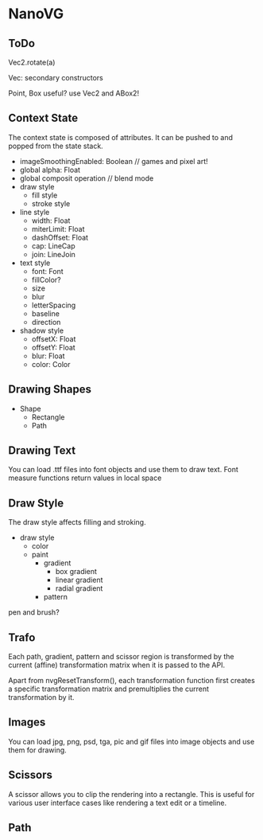 # NanoVG

## ToDo

Vec2.rotate(a)

Vec: secondary constructors

Point, Box useful? use Vec2 and ABox2!

## Context State

The context state is composed of attributes. It can be pushed to and popped from the state stack.

- imageSmoothingEnabled: Boolean // games and pixel art!
- global alpha: Float
- global composit operation // blend mode
- draw style
  - fill style
  - stroke style
- line style
  - width: Float
  - miterLimit: Float
  - dashOffset: Float
  - cap: LineCap
  - join: LineJoin
- text style
  - font: Font
  - fillColor?
  - size
  - blur
  - letterSpacing
  - baseline
  - direction
- shadow style
  - offsetX: Float
  - offsetY: Float
  - blur: Float
  - color: Color

## Drawing Shapes

- Shape
  - Rectangle
  - Path

## Drawing Text

You can load .ttf files into font objects and use them to draw text.
Font measure functions return values in local space

## Draw Style

The draw style affects filling and stroking.

- draw style
  - color
  - paint
    - gradient
      - box gradient
      - linear gradient
      - radial gradient
    - pattern

pen and brush?

## Trafo

Each path, gradient, pattern and scissor region is transformed by the current (affine) transformation
matrix when it is passed to the API.

Apart from nvgResetTransform(), each transformation function first creates
a specific transformation matrix and premultiplies the current transformation by it.

## Images

You can load jpg, png, psd, tga, pic and gif files into image objects and use them for drawing.

## Scissors

A scissor allows you to clip the rendering into a rectangle. This is useful for various
user interface cases like rendering a text edit or a timeline.

## Path
